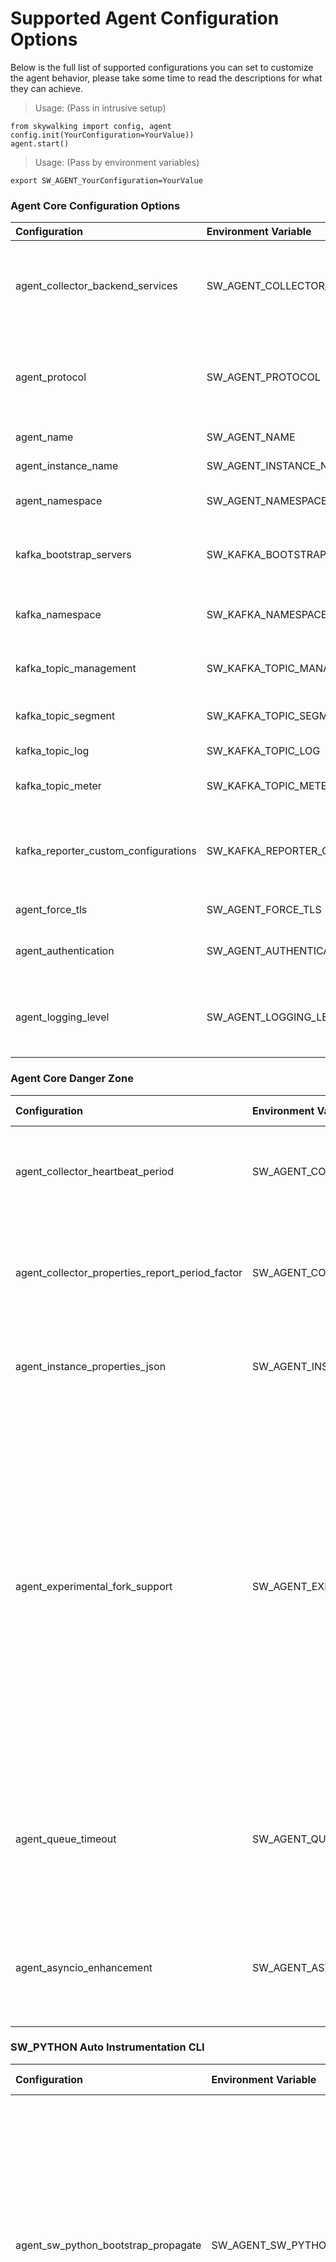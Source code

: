 # Supported Agent Configuration Options

Below is the full list of supported configurations you can set to
customize the agent behavior, please take some time to read the descriptions for what they can achieve.

> Usage: (Pass in intrusive setup)
```
from skywalking import config, agent
config.init(YourConfiguration=YourValue))
agent.start()
```
> Usage: (Pass by environment variables)
```
export SW_AGENT_YourConfiguration=YourValue
```

###  Agent Core Configuration Options
| Configuration | Environment Variable | Type | Default Value | Description |
| :------------ | :------------ | :------------ | :------------ | :------------ |
| agent_collector_backend_services | SW_AGENT_COLLECTOR_BACKEND_SERVICES | <class 'str'> | oap_host:oap_port | The backend OAP server address, 11800 is default OAP gRPC port, 12800 is HTTP, Kafka ignores this option and uses kafka_bootstrap_servers option. **This option should be changed accordingly with selected protocol** |
| agent_protocol | SW_AGENT_PROTOCOL | <class 'str'> | grpc | The protocol to communicate with the backend OAP, `http`, `grpc` or `kafka`, **we highly suggest using `grpc` in production as it's well optimized than `http`**. The `kafka` protocol provides an alternative way to submit data to the backend. |
| agent_name | SW_AGENT_NAME | <class 'str'> | Python Service Name | The name of your awesome Python service |
| agent_instance_name | SW_AGENT_INSTANCE_NAME | <class 'str'> | str(uuid.uuid1()).replace('-', '') | The name of this particular awesome Python service instance |
| agent_namespace | SW_AGENT_NAMESPACE | <class 'str'> |  | The agent namespace of the Python service (available as tag and the suffix of service name) |
| kafka_bootstrap_servers | SW_KAFKA_BOOTSTRAP_SERVERS | <class 'str'> | localhost:9092 | A list of host/port pairs to use for establishing the initial connection to your Kafka cluster. It is in the form of host1:port1,host2:port2,... (used for Kafka reporter protocol) |
| kafka_namespace | SW_KAFKA_NAMESPACE | <class 'str'> |  | The kafka namespace specified by OAP side SW_NAMESPACE, prepends the following kafka topic names with a `-`. |
| kafka_topic_management | SW_KAFKA_TOPIC_MANAGEMENT | <class 'str'> | skywalking-managements | Specifying Kafka topic name for service instance reporting and registering, this should be in sync with OAP |
| kafka_topic_segment | SW_KAFKA_TOPIC_SEGMENT | <class 'str'> | skywalking-segments | Specifying Kafka topic name for Tracing data, this should be in sync with OAP |
| kafka_topic_log | SW_KAFKA_TOPIC_LOG | <class 'str'> | skywalking-logs | Specifying Kafka topic name for Log data, this should be in sync with OAP |
| kafka_topic_meter | SW_KAFKA_TOPIC_METER | <class 'str'> | skywalking-meters | Specifying Kafka topic name for Meter data, this should be in sync with OAP |
| kafka_reporter_custom_configurations | SW_KAFKA_REPORTER_CUSTOM_CONFIGURATIONS | <class 'str'> |  | The configs to init KafkaProducer, supports the basic arguments (whose type is either `str`, `bool`, or `int`) listed [here](https://kafka-python.readthedocs.io/en/master/apidoc/KafkaProducer.html#kafka.KafkaProducer) This config only works from env variables, each one should be passed in `SW_KAFKA_REPORTER_CONFIG_<KEY_NAME>` |
| agent_force_tls | SW_AGENT_FORCE_TLS | <class 'bool'> | False | Use TLS for communication with SkyWalking OAP (no cert required) |
| agent_authentication | SW_AGENT_AUTHENTICATION | <class 'str'> |  | The authentication token to verify that the agent is trusted by the backend OAP, as for how to configure the backend, refer to [the yaml](https://github.com/apache/skywalking/blob/4f0f39ffccdc9b41049903cc540b8904f7c9728e/oap-server/server-bootstrap/src/main/resources/application.yml#L155-L158). |
| agent_logging_level | SW_AGENT_LOGGING_LEVEL | <class 'str'> | INFO | The level of agent self-logs, could be one of `CRITICAL`, `FATAL`, `ERROR`, `WARN`(`WARNING`), `INFO`, `DEBUG`. Please turn on debug if an issue is encountered to find out what's going on |
###  Agent Core Danger Zone
| Configuration | Environment Variable | Type | Default Value | Description |
| :------------ | :------------ | :------------ | :------------ | :------------ |
| agent_collector_heartbeat_period | SW_AGENT_COLLECTOR_HEARTBEAT_PERIOD | <class 'int'> | 30 | The agent will exchange heartbeat message with SkyWalking OAP backend every `period` seconds |
| agent_collector_properties_report_period_factor | SW_AGENT_COLLECTOR_PROPERTIES_REPORT_PERIOD_FACTOR | <class 'int'> | 10 | The agent will report service instance properties every `factor * heartbeat period` seconds default: 10*30 = 300 seconds |
| agent_instance_properties_json | SW_AGENT_INSTANCE_PROPERTIES_JSON | <class 'str'> |  | A custom JSON string to be reported as service instance properties, e.g. `{"key": "value"}` |
| agent_experimental_fork_support | SW_AGENT_EXPERIMENTAL_FORK_SUPPORT | <class 'bool'> | False | The agent will restart itself in any os.fork()-ed child process. Important Note: it's not suitable for short-lived processes as each one will create a new instance in SkyWalking dashboard in format of `service_instance-child(pid)`. This feature may not work when a precise combination of gRPC + Python 3.7 + subprocess (not fork) is used together. The agent will output a warning log when using on Python 3.7 for such a reason. |
| agent_queue_timeout | SW_AGENT_QUEUE_TIMEOUT | <class 'int'> | 1 | DANGEROUS - This option controls the interval of each bulk report from telemetry data queues Do not modify unless you have evaluated its impact given your service load. |
| agent_asyncio_enhancement | SW_AGENT_ASYNCIO_ENHANCEMENT | <class 'bool'> | False | Replace the threads to asyncio coroutines to report telemetry data to the OAP. This option is experimental and may not work as expected. |
###  SW_PYTHON Auto Instrumentation CLI
| Configuration | Environment Variable | Type | Default Value | Description |
| :------------ | :------------ | :------------ | :------------ | :------------ |
| agent_sw_python_bootstrap_propagate | SW_AGENT_SW_PYTHON_BOOTSTRAP_PROPAGATE | <class 'bool'> | False | Special: can only be passed via environment. This config controls the child process agent bootstrap behavior in `sw-python` CLI, if set to `False`, a valid child process will not boot up a SkyWalking Agent. Please refer to the [CLI Guide](CLI.md) for details. |
| agent_sw_python_cli_debug_enabled | SW_AGENT_SW_PYTHON_CLI_DEBUG_ENABLED | <class 'bool'> | False | Special: can only be passed via environment. This config controls the CLI and agent logging debug mode, if set to `True`, the CLI and agent will print out debug logs. Please refer to the [CLI Guide](CLI.md) for details. Important: this config will set agent logging level to `DEBUG` as well, do not use it in production otherwise it will flood your logs. This normally shouldn't be pass as a simple flag -d will be the same. |
###  Trace Reporter Configurations
| Configuration | Environment Variable | Type | Default Value | Description |
| :------------ | :------------ | :------------ | :------------ | :------------ |
| agent_trace_reporter_max_buffer_size | SW_AGENT_TRACE_REPORTER_MAX_BUFFER_SIZE | <class 'int'> | 10000 | The maximum queue backlog size for sending the segment data to backend, segments beyond this are silently dropped |
| agent_trace_ignore_path | SW_AGENT_TRACE_IGNORE_PATH | <class 'str'> |  | You can setup multiple URL path patterns, The endpoints match these patterns wouldn't be traced. the current matching rules follow Ant Path match style , like /path/*, /path/**, /path/?. |
| agent_ignore_suffix | SW_AGENT_IGNORE_SUFFIX | <class 'str'> | .jpg,.jpeg,.js,.css,.png,.bmp,.gif,.ico,.mp3,.mp4,.html,.svg  | If the operation name of the first span is included in this set, this segment should be ignored. |
| correlation_element_max_number | SW_CORRELATION_ELEMENT_MAX_NUMBER | <class 'int'> | 3 | Max element count of the correlation context. |
| correlation_value_max_length | SW_CORRELATION_VALUE_MAX_LENGTH | <class 'int'> | 128 | Max value length of correlation context element. |
###  Profiling Configurations
| Configuration | Environment Variable | Type | Default Value | Description |
| :------------ | :------------ | :------------ | :------------ | :------------ |
| agent_profile_active | SW_AGENT_PROFILE_ACTIVE | <class 'bool'> | True | If `True`, Python agent will enable profiler when user create a new profiling task. |
| agent_collector_get_profile_task_interval | SW_AGENT_COLLECTOR_GET_PROFILE_TASK_INTERVAL | <class 'int'> | 20 | The number of seconds between two profile task query. |
| agent_profile_max_parallel | SW_AGENT_PROFILE_MAX_PARALLEL | <class 'int'> | 5 | The number of parallel monitor segment count. |
| agent_profile_duration | SW_AGENT_PROFILE_DURATION | <class 'int'> | 10 | The maximum monitor segment time(minutes), if current segment monitor time out of limit, then stop it. |
| agent_profile_dump_max_stack_depth | SW_AGENT_PROFILE_DUMP_MAX_STACK_DEPTH | <class 'int'> | 500 | The number of max dump thread stack depth |
| agent_profile_snapshot_transport_buffer_size | SW_AGENT_PROFILE_SNAPSHOT_TRANSPORT_BUFFER_SIZE | <class 'int'> | 50 | The number of snapshot transport to backend buffer size |
###  Log Reporter Configurations
| Configuration | Environment Variable | Type | Default Value | Description |
| :------------ | :------------ | :------------ | :------------ | :------------ |
| agent_log_reporter_active | SW_AGENT_LOG_REPORTER_ACTIVE | <class 'bool'> | True | If `True`, Python agent will report collected logs to the OAP or Satellite. Otherwise, it disables the feature. |
| agent_log_reporter_safe_mode | SW_AGENT_LOG_REPORTER_SAFE_MODE | <class 'bool'> | False | If `True`, Python agent will filter out HTTP basic auth information from log records. By default, it disables the feature due to potential performance impact brought by regular expression |
| agent_log_reporter_max_buffer_size | SW_AGENT_LOG_REPORTER_MAX_BUFFER_SIZE | <class 'int'> | 10000 | The maximum queue backlog size for sending log data to backend, logs beyond this are silently dropped. |
| agent_log_reporter_level | SW_AGENT_LOG_REPORTER_LEVEL | <class 'str'> | WARNING | This config specifies the logger levels of concern, any logs with a level below the config will be ignored. |
| agent_log_reporter_ignore_filter | SW_AGENT_LOG_REPORTER_IGNORE_FILTER | <class 'bool'> | False | This config customizes whether to ignore the application-defined logger filters, if `True`, all logs are reported disregarding any filter rules. |
| agent_log_reporter_formatted | SW_AGENT_LOG_REPORTER_FORMATTED | <class 'bool'> | True | If `True`, the log reporter will transmit the logs as formatted. Otherwise, puts logRecord.msg and logRecord.args into message content and tags(`argument.n`), respectively. Along with an `exception` tag if an exception was raised. Only applies to logging module. |
| agent_log_reporter_layout | SW_AGENT_LOG_REPORTER_LAYOUT | <class 'str'> | %(asctime)s [%(threadName)s] %(levelname)s %(name)s - %(message)s | The log reporter formats the logRecord message based on the layout given. Only applies to logging module. |
| agent_cause_exception_depth | SW_AGENT_CAUSE_EXCEPTION_DEPTH | <class 'int'> | 10 | This configuration is shared by log reporter and tracer. This config limits agent to report up to `limit` stacktrace, please refer to [Python traceback]( https://docs.python.org/3/library/traceback.html#traceback.print_tb) for more explanations. |
###  Meter Reporter Configurations
| Configuration | Environment Variable | Type | Default Value | Description |
| :------------ | :------------ | :------------ | :------------ | :------------ |
| agent_meter_reporter_active | SW_AGENT_METER_REPORTER_ACTIVE | <class 'bool'> | True | If `True`, Python agent will report collected meters to the OAP or Satellite. Otherwise, it disables the feature. |
| agent_meter_reporter_max_buffer_size | SW_AGENT_METER_REPORTER_MAX_BUFFER_SIZE | <class 'int'> | 10000 | The maximum queue backlog size for sending meter data to backend, meters beyond this are silently dropped. |
| agent_meter_reporter_period | SW_AGENT_METER_REPORTER_PERIOD | <class 'int'> | 20 | The interval in seconds between each meter data report |
| agent_pvm_meter_reporter_active | SW_AGENT_PVM_METER_REPORTER_ACTIVE | <class 'bool'> | True | If `True`, Python agent will report collected Python Virtual Machine (PVM) meters to the OAP or Satellite. Otherwise, it disables the feature. |
###  Plugin Related configurations
| Configuration | Environment Variable | Type | Default Value | Description |
| :------------ | :------------ | :------------ | :------------ | :------------ |
| agent_disable_plugins | SW_AGENT_DISABLE_PLUGINS | <class 'list'> | [''] | The name patterns in comma-separated pattern, plugins whose name matches one of the pattern won't be installed |
| plugin_http_http_params_length_threshold | SW_PLUGIN_HTTP_HTTP_PARAMS_LENGTH_THRESHOLD | <class 'int'> | 1024 | When `COLLECT_HTTP_PARAMS` is enabled, how many characters to keep and send to the OAP backend, use negative values to keep and send the complete parameters, NB. this config item is added for the sake of performance. |
| plugin_http_ignore_method | SW_PLUGIN_HTTP_IGNORE_METHOD | <class 'str'> |  | Comma-delimited list of http methods to ignore (GET, POST, HEAD, OPTIONS, etc...) |
| plugin_sql_parameters_max_length | SW_PLUGIN_SQL_PARAMETERS_MAX_LENGTH | <class 'int'> | 0 | The maximum length of the collected parameter, parameters longer than the specified length will be truncated, length 0 turns off parameter tracing |
| plugin_pymongo_trace_parameters | SW_PLUGIN_PYMONGO_TRACE_PARAMETERS | <class 'bool'> | False | Indicates whether to collect the filters of pymongo |
| plugin_pymongo_parameters_max_length | SW_PLUGIN_PYMONGO_PARAMETERS_MAX_LENGTH | <class 'int'> | 512 | The maximum length of the collected filters, filters longer than the specified length will be truncated |
| plugin_elasticsearch_trace_dsl | SW_PLUGIN_ELASTICSEARCH_TRACE_DSL | <class 'bool'> | False | If true, trace all the DSL(Domain Specific Language) in ElasticSearch access, default is false |
| plugin_flask_collect_http_params | SW_PLUGIN_FLASK_COLLECT_HTTP_PARAMS | <class 'bool'> | False | This config item controls that whether the Flask plugin should collect the parameters of the request. |
| plugin_sanic_collect_http_params | SW_PLUGIN_SANIC_COLLECT_HTTP_PARAMS | <class 'bool'> | False | This config item controls that whether the Sanic plugin should collect the parameters of the request. |
| plugin_django_collect_http_params | SW_PLUGIN_DJANGO_COLLECT_HTTP_PARAMS | <class 'bool'> | False | This config item controls that whether the Django plugin should collect the parameters of the request. |
| plugin_fastapi_collect_http_params | SW_PLUGIN_FASTAPI_COLLECT_HTTP_PARAMS | <class 'bool'> | False | This config item controls that whether the FastAPI plugin should collect the parameters of the request. |
| plugin_bottle_collect_http_params | SW_PLUGIN_BOTTLE_COLLECT_HTTP_PARAMS | <class 'bool'> | False | This config item controls that whether the Bottle plugin should collect the parameters of the request. |
| plugin_celery_parameters_length | SW_PLUGIN_CELERY_PARAMETERS_LENGTH | <class 'int'> | 512 | The maximum length of `celery` functions parameters, longer than this will be truncated, 0 turns off |
| plugin_grpc_ignored_methods | SW_PLUGIN_GRPC_IGNORED_METHODS | <class 'str'> |  | Comma-delimited list of user-defined grpc methods to ignore, like /package.Service/Method1,/package.Service/Method2 |
###  Sampling Configurations
| Configuration | Environment Variable | Type | Default Value | Description |
| :------------ | :------------ | :------------ | :------------ | :------------ |
| sample_n_per_3_secs | SW_SAMPLE_N_PER_3_SECS | <class 'int'> | 0 | The number of samples to take in every 3 seconds, 0 turns off |
